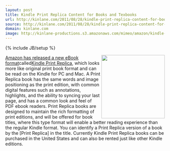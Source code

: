 ```yaml
---
layout: post
title: Kindle Print Replica Content for Books and Texbooks
url: http://kinlane.com/2011/08/28/kindle-print-replica-content-for-books-and-texbooks/
source: http://kinlane.com/2011/08/28/kindle-print-replica-content-for-books-and-texbooks/
domain: kinlane.com
image: http://kinlane-productions.s3.amazonaws.com/mimeo/amazon/kindle-reader.jpg
---
```

{% include JB/setup %}<p>
     <img src="http://kinlane-productions.s3.amazonaws.com/mimeo/amazon/kindle-reader.jpg"
        alt=""
        width="200"
        align="right" /><a title="Amazon has released a new eBook format"
        href="http://www.teleread.com/paul-biba/new-ebook-format-from-amazon/">Amazon has released a new eBook format</a>called<a title="Kindle Print Replica"
        href="http://www.amazon.com/gp/help/customer/display.html?nodeId=200738250">Kindle Print Replica</a>, which looks more like original print book format and can be read on the Kindle for PC and Mac. A Print Replica book has the same words and image positioning as the print edition, with common digital features such as annotations, highlights, and the ability to syncing your last page, and has a common look and feel of PDF ebook readers. Print Replica books are designed to maintain the rich formatting of print editions, and will be offered for book titles, where this type format will enable a better reading experience than the regular Kindle format. You can identify a Print Replica version of a book by the [Print Replica] in the title. Currently Kindle Print Replica books can be purchased in the United States and can also be rented just like other Kindle editions.
</p>